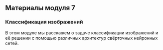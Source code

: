 ## Материалы модуля 7
### Классификация изображений

В этом модуле мы расскажем о задаче классификации изображений и её решении с помощью различных архитектур свёрточных нейронных сетей.